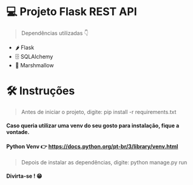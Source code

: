# 💻 Projeto Flask REST API
> Dependências utilizadas 👇
- 🌶 Flask
- 🗄 SQLAlchemy
- 🍥 Marshmallow

# 🛠 Instruções
> Antes de iniciar o projeto, digite: pip install -r requirements.txt
#### Caso queria utilizar uma venv do seu gosto para instalação, fique a vontade. 
#### Python Venv 👉 https://docs.python.org/pt-br/3/library/venv.html
> Depois de instalar as dependências, digite: python manage.py run
#### Divirta-se ! 😁
